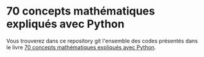 # 70 concepts mathématiques expliqués avec Python
Vous trouverez dans ce repository git l'ensemble des codes présentés dans le livre [70 concepts mathématiques expliqués avec Python](https://www.dunod.com/sciences-techniques/70-concepts-mathematiques-expliques-avec-python).
